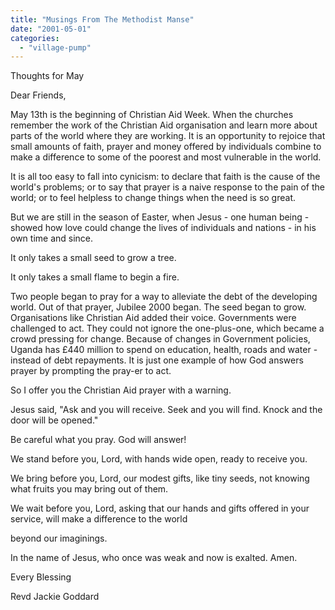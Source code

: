 ```yaml
---
title: "Musings From The Methodist Manse"
date: "2001-05-01"
categories: 
  - "village-pump"
---
```


Thoughts for May

Dear Friends,

May 13th is the beginning of Christian Aid Week. When the churches remember the work of the Christian Aid organisation and learn more about parts of the world where they are working. It is an opportunity to rejoice that small amounts of faith, prayer and money offered by individuals combine to make a difference to some of the poorest and most vulnerable in the world.

It is all too easy to fall into cynicism: to declare that faith is the cause of the world's problems; or to say that prayer is a naive response to the pain of the world; or to feel helpless to change things when the need is so great.

But we are still in the season of Easter, when Jesus - one human being - showed how love could change the lives of individuals and nations - in his own time and since.

It only takes a small seed to grow a tree.

It only takes a small flame to begin a fire.

Two people began to pray for a way to alleviate the debt of the developing world. Out of that prayer, Jubilee 2000 began. The seed began to grow. Organisations like Christian Aid added their voice. Governments were challenged to act. They could not ignore the one-plus-one, which became a crowd pressing for change. Because of changes in Government policies, Uganda has £440 million to spend on education, health, roads and water - instead of debt repayments. It is just one example of how God answers prayer by prompting the pray-er to act.

So I offer you the Christian Aid prayer with a warning.

Jesus said, "Ask and you will receive. Seek and you will find. Knock and the door will be opened."

Be careful what you pray. God will answer!

We stand before you, Lord, with hands wide open, ready to receive you.

We bring before you, Lord, our modest gifts, like tiny seeds, not knowing what fruits you may bring out of them.

We wait before you, Lord, asking that our hands and gifts offered in your service, will make a difference to the world

beyond our imaginings.

In the name of Jesus, who once was weak and now is exalted. Amen.

Every Blessing

Revd Jackie Goddard

